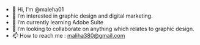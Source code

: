 - 👋 Hi, I’m @maleha01
- 👀 I’m interested in graphic design and digital marketing. 
- 🌱 I’m currently learning Adobe Suite 
- 💞️ I’m looking to collaborate on anything which relates to graphic design. 
- 📫 How to reach me : maliha380@gmail.com

<!---
maleha01/maleha01 is a ✨ special ✨ repository because its `README.md` (this file) appears on your GitHub profile.
You can click the Preview link to take a look at your changes.
--->
